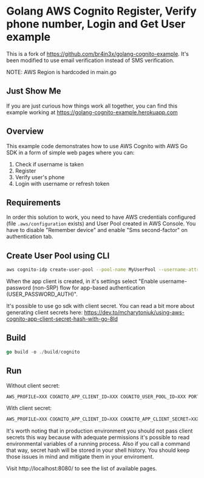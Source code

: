 # Golang AWS Cognito Register, Verify phone number, Login and Get User example

This is a fork of https://github.com/br4in3x/golang-cognito-example.
It's been modified to use email verification instead of SMS verification.

NOTE: AWS Region is hardcoded in main.go

## Just Show Me

If you are just curious how things work all together, you can find this example working at https://golang-cognito-example.herokuapp.com

## Overview

This example code demonstrates how to use AWS Cognito with AWS Go SDK in a form of simple web pages where you can:

1. Check if username is taken
2. Register
3. Verify user's phone
4. Login with username or refresh token

## Requirements

In order this solution to work, you need to have AWS credentials configured (file `.aws/configuration` exists) 
and User Pool created in AWS Console. You have to disable "Remember device" and enable "Sms second-factor" on 
authentication tab.

## Create User Pool using CLI

```sh
aws cognito-idp create-user-pool --pool-name MyUserPool --username-attributes "email" --email-configuration=SourceArn="arn:aws:ses:us-east-1:111111111111:identity/jane@example.com",ReplyToEmailAddress="jane@example.com"
```


When the app client is created, in it's settings select "Enable username-password (non-SRP) flow for app-based authentication (USER_PASSWORD_AUTH)".

It's possible to use go sdk with client secret. You can read a bit more about generating client secrets here:
https://dev.to/mcharytoniuk/using-aws-cognito-app-client-secret-hash-with-go-8ld

## Build

```go
go build -o ./build/cognito
```

## Run

Without client secret:

```go
AWS_PROFILE=XXX COGNITO_APP_CLIENT_ID=XXX COGNITO_USER_POOL_ID=XXX PORT=8080 ./build/cognito
```

With client secret:

```go
AWS_PROFILE=XXX COGNITO_APP_CLIENT_ID=XXX COGNITO_APP_CLIENT_SECRET=XXX  COGNITO_USER_POOL_ID=XXX PORT=8080 ./build/cognito
```

It's worth noting that in production environment you should not pass client secrets this way because with adequate permissions it's possible to read environmental variables of a running process. Also if you call a command that way, secret hash will be stored in your shell history. You should keep those issues in mind and mitigate them in your enviroment.

Visit http://localhost:8080/ to see the list of available pages.
